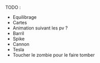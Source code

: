 TODO :
- Equilibrage
- Cartes
- Animation suivant les pv ?
- Barril
- Spike
- Cannon
- Tesla
- Toucher le zombie pour le faire tomber